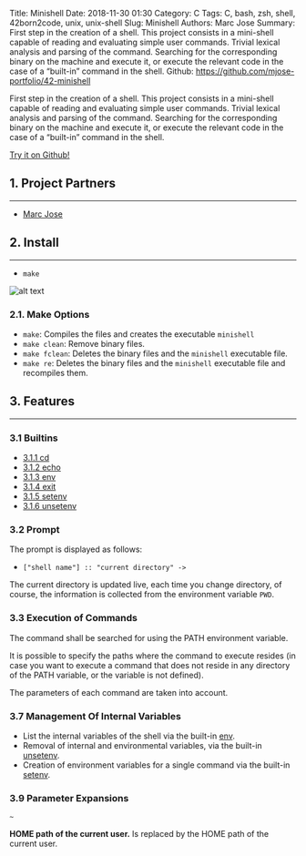 Title: Minishell
Date: 2018-11-30 01:30
Category: C
Tags: C, bash, zsh, shell, 42born2code, unix, unix-shell
Slug: Minishell
Authors: Marc Jose
Summary: First step in the creation of a shell. This project consists in a mini-shell capable of reading and evaluating simple user commands. Trivial lexical analysis and parsing of the command. Searching for the corresponding binary on the machine and execute it, or execute the relevant code in the case of a “built-in” command in the shell.
Github: https://github.com/mjose-portfolio/42-minishell


First step in the creation of a shell. This project consists in a mini-shell capable of reading and evaluating simple user commands. Trivial lexical analysis and parsing of the command. Searching for the corresponding binary on the machine and execute it, or execute the relevant code in the case of a “built-in” command in the shell.

[Try it on Github!](https://github.com/mjose-portfolio/42-minishell)

## 1. Project Partners

------

- [Marc Jose](https://github.com/mjose-portfolio)

## 2. Install
------

- `make`

![alt text]({static}resources/42-Minishell/images/make.gif)

### 2.1. Make Options

- `make`: Compiles the files and creates the executable `minishell`
- `make clean`: Remove binary files.
- `make fclean`: Deletes the binary files and the `minishell` executable file.
- `make re`: Deletes the binary files and the `minishell` executable file and recompiles them.

## 3. Features
------
### 3.1 Builtins

- [3.1.1 cd]({filename}/pages/42-Minishell/builtins.md#311-cd)
- [3.1.2 echo]({filename}/pages/42-Minishell/builtins.md#312-echo)
- [3.1.3 env]({filename}/pages/42-Minishell/builtins.md#313-env)
- [3.1.4 exit]({filename}/pages/42-Minishell/builtins.md#314-exit--n-)
- [3.1.5 setenv]({filename}/pages/42-Minishell/builtins.md#315-setenv)
- [3.1.6 unsetenv]({filename}/pages/42-Minishell/builtins.md#316-unsetenv)

### 3.2 Prompt

The prompt is displayed as follows:

- `["shell name"] :: "current directory" ->`

The current directory is updated live, each time you change directory, of course, the information is collected from the environment variable `PWD`.

### 3.3 Execution of Commands

The command shall be searched for using the PATH environment variable.

It is possible to specify the paths where the command to execute resides (in case you want to execute a command that does not reside in any directory of the PATH variable, or the variable is not defined).

The parameters of each command are taken into account.

### 3.7 Management Of Internal Variables

- List the internal variables of the shell via the built-in [env]({filename}/pages/42-Minishell/builtins.md#313-env).
- Removal of internal and environmental variables, via the built-in [unsetenv]({filename}/pages/42-Minishell/builtins.md#316-unsetenv).
- Creation of environment variables for a single command via the built-in [setenv]({filename}/pages/42-Minishell/builtins.md#316-setenv).

### 3.9 Parameter Expansions

```
~
```

**HOME path of the current user.** Is replaced by the HOME path of the current user.

